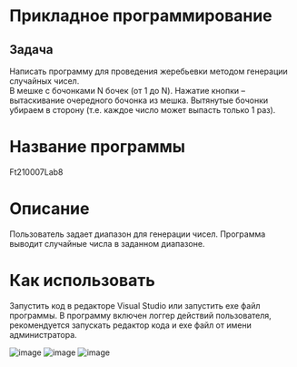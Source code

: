 # Прикладное программирование
## Задача
Написать программу для проведения жеребьевки методом генерации случайных чисел.  
В мешке с бочонками N бочек (от 1 до N). 
Нажатие кнопки – вытаскивание очередного бочонка из мешка. 
Вытянутые бочонки убираем в сторону (т.е. каждое число может выпасть только 1 раз). 
# Название программы
Ft210007Lab8
# Описание
Пользователь задает диапазон для генерации чисел. Программа выводит случайные числа в заданном диапазоне.
# Как использовать 
Запустить код в редакторе Visual Studio или запустить exe файл программы. В программу включен логгер действий пользователя,
рекомендуется запускать редактор кода и exe файл от имени администратора.

![image](https://user-images.githubusercontent.com/89938515/200657270-73c4af72-92c4-460f-99be-85d0a63c6748.png)
![image](https://user-images.githubusercontent.com/89938515/200657521-287d33ce-98e1-498a-9b10-9d0dab1cea0a.png)
![image](https://user-images.githubusercontent.com/89938515/200657747-7ecd1609-ee05-4762-92fa-dfc9143bd9af.png)
